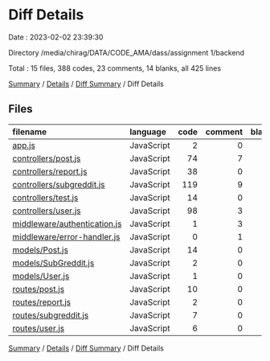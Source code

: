 # Diff Details

Date : 2023-02-02 23:39:30

Directory /media/chirag/DATA/CODE_AMA/dass/assignment 1/backend

Total : 15 files,  388 codes, 23 comments, 14 blanks, all 425 lines

[Summary](results.md) / [Details](details.md) / [Diff Summary](diff.md) / Diff Details

## Files
| filename | language | code | comment | blank | total |
| :--- | :--- | ---: | ---: | ---: | ---: |
| [app.js](/app.js) | JavaScript | 2 | 0 | -1 | 1 |
| [controllers/post.js](/controllers/post.js) | JavaScript | 74 | 7 | 7 | 88 |
| [controllers/report.js](/controllers/report.js) | JavaScript | 38 | 0 | 0 | 38 |
| [controllers/subgreddit.js](/controllers/subgreddit.js) | JavaScript | 119 | 9 | 2 | 130 |
| [controllers/test.js](/controllers/test.js) | JavaScript | 14 | 0 | 3 | 17 |
| [controllers/user.js](/controllers/user.js) | JavaScript | 98 | 3 | 4 | 105 |
| [middleware/authentication.js](/middleware/authentication.js) | JavaScript | 1 | 3 | 0 | 4 |
| [middleware/error-handler.js](/middleware/error-handler.js) | JavaScript | 0 | 1 | -1 | 0 |
| [models/Post.js](/models/Post.js) | JavaScript | 14 | 0 | 0 | 14 |
| [models/SubGreddit.js](/models/SubGreddit.js) | JavaScript | 2 | 0 | 0 | 2 |
| [models/User.js](/models/User.js) | JavaScript | 1 | 0 | 0 | 1 |
| [routes/post.js](/routes/post.js) | JavaScript | 10 | 0 | 0 | 10 |
| [routes/report.js](/routes/report.js) | JavaScript | 2 | 0 | 0 | 2 |
| [routes/subgreddit.js](/routes/subgreddit.js) | JavaScript | 7 | 0 | 0 | 7 |
| [routes/user.js](/routes/user.js) | JavaScript | 6 | 0 | 0 | 6 |

[Summary](results.md) / [Details](details.md) / [Diff Summary](diff.md) / Diff Details